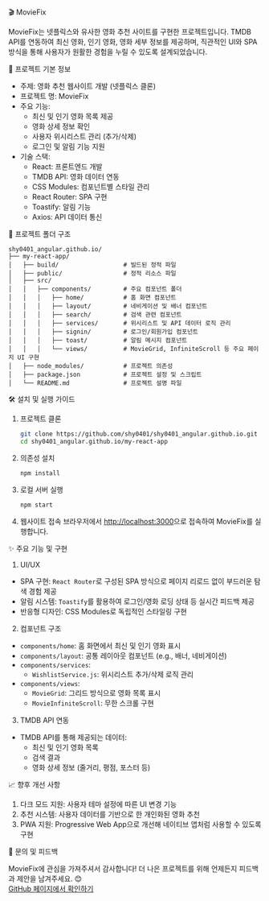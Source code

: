 🎬 MovieFix

MovieFix는 넷플릭스와 유사한 영화 추천 사이트를 구현한 프로젝트입니다. TMDB API를 연동하여 최신 영화, 인기 영화, 영화 세부 정보를 제공하며, 직관적인 UI와 SPA 방식을 통해 사용자가 원활한 경험을 누릴 수 있도록 설계되었습니다.



🚀 프로젝트 기본 정보

- 주제: 영화 추천 웹사이트 개발 (넷플릭스 클론)
- 프로젝트 명: MovieFix
- 주요 기능:
  - 최신 및 인기 영화 목록 제공
  - 영화 상세 정보 확인
  - 사용자 위시리스트 관리 (추가/삭제)
  - 로그인 및 알림 기능 지원
- 기술 스택:
  - React: 프론트엔드 개발
  - TMDB API: 영화 데이터 연동
  - CSS Modules: 컴포넌트별 스타일 관리
  - React Router: SPA 구현
  - Toastify: 알림 기능
  - Axios: API 데이터 통신



📂 프로젝트 폴더 구조

```plaintext
shy0401_angular.github.io/
├── my-react-app/
│   ├── build/                  # 빌드된 정적 파일
│   ├── public/                 # 정적 리소스 파일
│   ├── src/
│   │   ├── components/         # 주요 컴포넌트 폴더
│   │   │   ├── home/           # 홈 화면 컴포넌트
│   │   │   ├── layout/         # 네비게이션 및 배너 컴포넌트
│   │   │   ├── search/         # 검색 관련 컴포넌트
│   │   │   ├── services/       # 위시리스트 및 API 데이터 로직 관리
│   │   │   ├── signin/         # 로그인/회원가입 컴포넌트
│   │   │   ├── toast/          # 알림 메시지 컴포넌트
│   │   │   └── views/          # MovieGrid, InfiniteScroll 등 주요 페이지 UI 구현
│   ├── node_modules/           # 프로젝트 의존성
│   ├── package.json            # 프로젝트 설정 및 스크립트
│   └── README.md               # 프로젝트 설명 파일
```



🛠 설치 및 실행 가이드

1. 프로젝트 클론
   ```bash
   git clone https://github.com/shy0401/shy0401_angular.github.io.git
   cd shy0401_angular.github.io/my-react-app
   ```

2. 의존성 설치
   ```bash
   npm install
   ```

3. 로컬 서버 실행
   ```bash
   npm start
   ```

4. 웹사이트 접속
   브라우저에서 [http://localhost:3000](http://localhost:3000)으로 접속하여 MovieFix를 실행합니다.



✨ 주요 기능 및 구현

1. UI/UX
- SPA 구현: `React Router`로 구성된 SPA 방식으로 페이지 리로드 없이 부드러운 탐색 경험 제공
- 알림 시스템: `Toastify`를 활용하여 로그인/영화 로딩 상태 등 실시간 피드백 제공
- 반응형 디자인: CSS Modules로 독립적인 스타일링 구현

2. 컴포넌트 구조
- `components/home`: 홈 화면에서 최신 및 인기 영화 표시
- `components/layout`: 공통 레이아웃 컴포넌트 (e.g., 배너, 네비게이션)
- `components/services`: 
  - `WishlistService.js`: 위시리스트 추가/삭제 로직 관리
- `components/views`: 
  - `MovieGrid`: 그리드 방식으로 영화 목록 표시
  - `MovieInfiniteScroll`: 무한 스크롤 구현

3. TMDB API 연동
- TMDB API를 통해 제공되는 데이터:
  - 최신 및 인기 영화 목록
  - 검색 결과
  - 영화 상세 정보 (줄거리, 평점, 포스터 등)



📈 향후 개선 사항
1. 다크 모드 지원: 사용자 테마 설정에 따른 UI 변경 기능
2. 추천 시스템: 사용자 데이터를 기반으로 한 개인화된 영화 추천
3. PWA 지원: Progressive Web App으로 개선해 네이티브 앱처럼 사용할 수 있도록 구현



💬 문의 및 피드백

MovieFix에 관심을 가져주셔서 감사합니다! 더 나은 프로젝트를 위해 언제든지 피드백과 제안을 남겨주세요. 😊  
[GitHub 페이지에서 확인하기](https://shy0401.github.io/shy0401_angular.github.io/)

